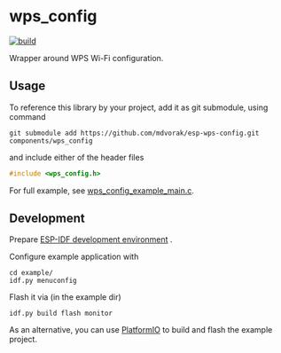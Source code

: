 # wps_config

[![build](https://github.com/mdvorak/esp-wps-config/actions/workflows/build.yml/badge.svg)](https://github.com/mdvorak/esp-wps-config/actions/workflows/build.yml)

Wrapper around WPS Wi-Fi configuration.

## Usage

To reference this library by your project, add it as git submodule, using command

```shell
git submodule add https://github.com/mdvorak/esp-wps-config.git components/wps_config
```

and include either of the header files

```c
#include <wps_config.h>
```

For full example, see [wps_config_example_main.c](./example/main/wps_config_example_main.c).

## Development

Prepare [ESP-IDF development environment](https://docs.espressif.com/projects/esp-idf/en/latest/esp32/get-started/index.html#get-started-get-prerequisites)
.

Configure example application with

```
cd example/
idf.py menuconfig
```

Flash it via (in the example dir)

```
idf.py build flash monitor
```

As an alternative, you can use [PlatformIO](https://docs.platformio.org/en/latest/core/installation.html) to build and
flash the example project.
